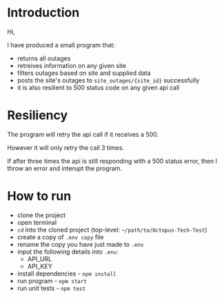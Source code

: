 # Introduction
Hi, 

I have produced a small program that:
- returns all outages
- retreives information on any given site
- filters outages based on site and supplied data
- posts the site's outages to `site_outages/{site_id}` successfully
- it is also resilient to 500 status code on any given api call

# Resiliency

The program will retry the api call if it receives a 500.

However it will only retry the call 3 times.

If after three times the api is still responding with a 500 status error, then I throw an error and interupt the program.

# How to run

- clone the project
- open terminal
- `cd` into the cloned project (top-level: `~/path/to/Octopus-Tech-Test`)
- create a copy of `.env copy` file
- rename the copy you have just made to `.env`
- input the following details into `.env`:
  - API_URL
  - API_KEY 
- install dependencies - `npm install`
- run program - `npm start`
- run unit tests - `npm test`